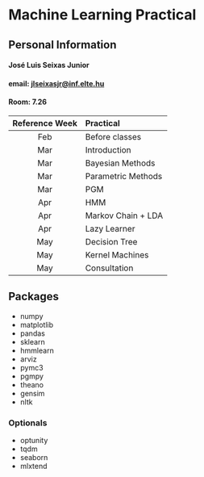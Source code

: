 # Machine Learning Practical

## Personal Information

#### José Luis Seixas Junior
#### email: jlseixasjr@inf.elte.hu
#### Room: 7.26


| Reference Week | Practical |
| :-: | :- | 
| Feb  | Before classes |
| Mar  | Introduction |
| Mar  | Bayesian Methods |
| Mar  | Parametric Methods |
| Mar  | PGM |
| Apr  | HMM |
| Apr  | Markov Chain + LDA |
| Apr  | Lazy Learner |
| May  | Decision Tree |
| May  | Kernel Machines |
| May  | Consultation |

## Packages
* numpy
* matplotlib
* pandas
* sklearn
* hmmlearn
* arviz
* pymc3
* pgmpy
* theano
* gensim
* nltk

### Optionals
* optunity
* tqdm
* seaborn
* mlxtend
